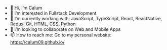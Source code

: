 - 👋 Hi, I’m Calum 
- 👀 I’m interested in Fullstack Development
- 🌱 I’m currently working with: JavaScript, TypeScript, React, ReactNative, Redux, Git, HTML, CSS, Python 
- 💞️ I’m looking to collaborate on Web and Mobile Apps
- 📫 How to reach me: Go to my personal website: https://calum09.github.io/

<!---
Calum09/Calum09 is a ✨ special ✨ repository because its `README.md` (this file) appears on your GitHub profile.
You can click the Preview link to take a look at your changes.
--->
